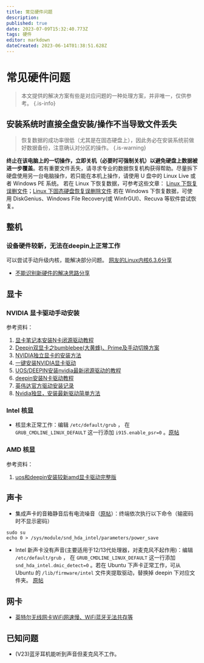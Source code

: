```yaml
---
title: 常见硬件问题
description: 
published: true
date: 2023-07-09T15:32:40.773Z
tags: 硬件
editor: markdown
dateCreated: 2023-06-14T01:38:51.628Z
---
```


# 常见硬件问题

> 本文提供的解决方案有些是对应问题的一种处理方案，并非唯一，仅供参考。
{.is-info}

## 安装系统时直接全盘安装/操作不当导致文件丢失
> 恢复数据的成功率很低（尤其是在固态硬盘上），因此务必在安装系统前做好数据备份，注意确认对分区的操作。 {.is-warning}

**终止在该电脑上的一切操作，立即关机（必要时可强制关机）以避免硬盘上数据被进一步覆盖**。若有重要文件丢失，请寻求专业的数据恢复机构获得帮助。尽量拆下硬盘使用另一台电脑操作，若只能在本机上操作，请使用 U 盘中的 Linux Live 或者 Windows PE 系统。
若在 Linux 下恢复数据，可参考这些文章：
[Linux 下恢复误删文件](https://bbs.deepin.org/post/243925)；[Linux 下固态硬盘恢复误删除文件](https://bbs.deepin.org/post/244995)
若在 Windows 下恢复数据，可使用 DiskGenius、Windows File Recovery(或 WinfrGUI)、Recuva 等软件尝试恢复。

## 整机

### 设备硬件较新，无法在deepin上正常工作

可以尝试手动升级内核，能解决部分问题。
[网友的Linux内核6.3.6分享](https://bbs.deepin.org/post/257929)

- [不能识别新硬件的解决思路分享](https://bbs.deepin.org/post/245493)

## 显卡

### NVIDIA 显卡驱动手动安装

参考资料：

1. [显卡笔记本安装N卡闭源驱动教程](https://bbs.deepin.org/post/215066)
2. [Deepin双显卡之bumblebee(大黄蜂)、Prime及手动切换方案](https://bbs.deepin.org/post/210053)
3. [NVIDIA独立显卡的安装方法](https://bbs.deepin.org/post/223856)
4. [一键安装NVIDIA显卡驱动](https://bbs.deepin.org/post/227866)
5. [UOS/DEEPIN安装nvidia最新闭源驱动的教程](https://bbs.deepin.org/post/232923)
6. [deepin安装N卡驱动教程](https://bbs.deepin.org/post/238766)
7. [英伟达官方驱动安装记录](https://bbs.deepin.org/post/244803)
8. [Nvidia独显，安装最新驱动简单方法](https://bbs.deepin.org/post/248336)

### Intel 核显

- 核显未正常工作：编辑 `/etc/default/grub` ， 在 `GRUB_CMDLINE_LINUX_DEFAULT` 这一行添加 `i915.enable_psr=0` 。[原帖](https://bbs.deepin.org/post/248032)

### AMD 核显

参考资料：

1. [uos和deepin安装较新amd显卡驱动完整版](https://bbs.deepin.org/post/237734)

## 声卡

- 集成声卡的音箱静音后有电流噪音（[原帖](https://bbs.deepin.org/post/247410)）：终端依次执行以下命令（输密码时不显示密码）
```
sudo su
echo 0 > /sys/module/snd_hda_intel/parameters/power_save 
```
- Intel 新声卡没有声音(主要适用于12/13代处理器，对麦克风不起作用)：编辑 `/etc/default/grub` ， 在 `GRUB_CMDLINE_LINUX_DEFAULT` 这一行添加 `snd_hda_intel.dmic_detect=0` 。若在 Ubuntu 下声卡正常工作，可从 Ubuntu 的 `/lib/firmware/intel` 文件夹提取驱动，替换掉 deepin 下对应文件夹。 [原帖](https://bbs.deepin.org/post/248032)

## 网卡

- [英特尔无线网卡WiFi网速慢、WiFi蓝牙无法共存等](https://bbs.deepin.org/post/257926)

## 已知问题

- (V23)蓝牙耳机能听到声音但麦克风不工作。